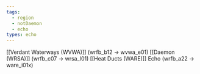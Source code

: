 ```yaml
---
tags:
  - region
  - notDaemon
  - echo
types: echo
---
```

[[Verdant Waterways (WVWA)]] (wrfb_b12 -> wvwa_e01)
[[Daemon (WRSA)]] (wrfb_c07 -> wrsa_l01)
[[Heat Ducts (WARE)]] Echo (wrfb_a22 -> ware_i01x)